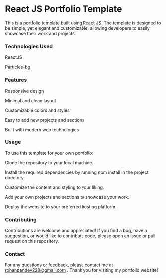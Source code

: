 # React JS Portfolio Template
This is a portfolio template built using React JS. The template is designed to be simple, yet elegant and customizable, allowing developers to easily showcase their work and projects.

### Technologies Used

ReactJS

Particles-bg

### Features

Responsive design

Minimal and clean layout

Customizable colors and styles

Easy to add new projects and sections

Built with modern web technologies

### Usage

To use this template for your own portfolio:


Clone the repository to your local machine.

Install the required dependencies by running npm install in the project directory.

Customize the content and styling to your liking.

Add your own projects and sections to showcase your work.

Deploy the website to your preferred hosting platform.

### Contributing


Contributions are welcome and appreciated! If you find a bug, have a suggestion, or would like to contribute code, please open an issue or pull request on this repository.

### Contact
 
For any questions or feedback, please contact me at rohanpandey228@gmail.com . Thank you for visiting my portfolio website!

